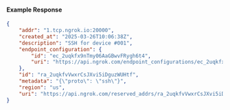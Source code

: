 <!-- Code generated for API Clients. DO NOT EDIT. -->

#### Example Response

```json
{
	"addr": "1.tcp.ngrok.io:20000",
	"created_at": "2025-03-26T10:06:38Z",
	"description": "SSH for device #001",
	"endpoint_configuration": {
		"id": "ec_2uqkfx9nTmy06AaGBwvFRygh6t4",
		"uri": "https://api.ngrok.com/endpoint_configurations/ec_2uqkfx9nTmy06AaGBwvFRygh6t4"
	},
	"id": "ra_2uqkfvVwxrCsJXvi5iDguzWUHtf",
	"metadata": "{\"proto\": \"ssh\"}",
	"region": "us",
	"uri": "https://api.ngrok.com/reserved_addrs/ra_2uqkfvVwxrCsJXvi5iDguzWUHtf"
}
```
